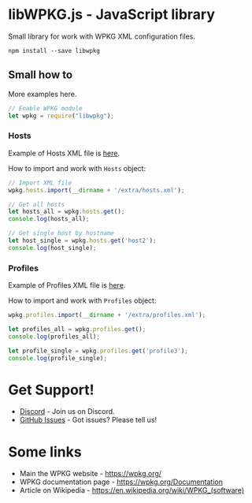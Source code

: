 # libWPKG.js - JavaScript library

Small library for work with WPKG XML configuration files.

    npm install --save libwpkg

## Small how to

More examples here.

```js
// Enable WPKG module
let wpkg = require("libwpkg");
```

### Hosts

Example of Hosts XML file is [here](extra/hosts.xml).

How to import and work with `Hosts` object:

```js
// Import XML file
wpkg.hosts.import(__dirname + '/extra/hosts.xml');

// Get all hosts
let hosts_all = wpkg.hosts.get();
console.log(hosts_all);

// Get single host by hostname
let host_single = wpkg.hosts.get('host2');
console.log(host_single);
```

### Profiles

Example of Profiles XML file is [here](extra/profiles.xml).

How to import and work with `Profiles` object:

```js
wpkg.profiles.import(__dirname + '/extra/profiles.xml');

let profiles_all = wpkg.profiles.get();
console.log(profiles_all);

let profile_single = wpkg.profiles.get('profile3');
console.log(profile_single);
```

# Get Support!

* [Discord](https://discord.gg/vRjVfHK) - Join us on Discord.
* [GitHub Issues](https://github.com/wpkg/libwpkg.js/issues) - Got issues? Please tell us!

# Some links

* Main the WPKG website - https://wpkg.org/
* WPKG documentation page - https://wpkg.org/Documentation
* Article on Wikipedia - https://en.wikipedia.org/wiki/WPKG_(software)